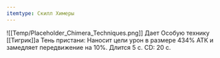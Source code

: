 ```yaml
---
itemtype: Скилл Химеры
---
```

![[Temp/Placeholder_Chimera_Techniques.png]]
Дает Особую технику [[Тигрик]]а  Тень пристани: Наносит цели урон в размере 434% АТК и замедляет передвижение на 10%. Длится 5 с. CD: 20 с.
